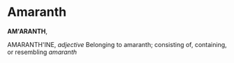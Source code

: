 # Amaranth

**AM'ARANTH**,

AMARANTH'INE, _adjective_ Belonging to amaranth; consisting of, containing, or resembling _amaranth_